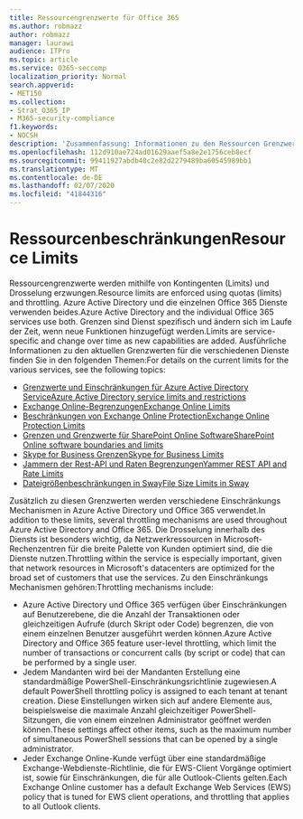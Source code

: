 ```yaml
---
title: Ressourcengrenzwerte für Office 365
ms.author: robmazz
author: robmazz
manager: laurawi
audience: ITPro
ms.topic: article
ms.service: O365-seccomp
localization_priority: Normal
search.appverid:
- MET150
ms.collection:
- Strat_O365_IP
- M365-security-compliance
f1.keywords:
- NOCSH
description: 'Zusammenfassung: Informationen zu den Ressourcen Grenzwerten für die verschiedenen Anwendungen in Office 365.'
ms.openlocfilehash: 112d910ae724ad01629aaef5a8e2e1756ceb8ecf
ms.sourcegitcommit: 99411927abdb40c2e82d2279489ba60545989bb1
ms.translationtype: MT
ms.contentlocale: de-DE
ms.lasthandoff: 02/07/2020
ms.locfileid: "41844316"
---
```

# <a name="resource-limits"></a><span data-ttu-id="dd04b-103">Ressourcenbeschränkungen</span><span class="sxs-lookup"><span data-stu-id="dd04b-103">Resource Limits</span></span>

<span data-ttu-id="dd04b-104">Ressourcengrenzwerte werden mithilfe von Kontingenten (Limits) und Drosselung erzwungen.</span><span class="sxs-lookup"><span data-stu-id="dd04b-104">Resource limits are enforced using quotas (limits) and throttling.</span></span> <span data-ttu-id="dd04b-105">Azure Active Directory und die einzelnen Office 365 Dienste verwenden beides.</span><span class="sxs-lookup"><span data-stu-id="dd04b-105">Azure Active Directory and the individual Office 365 services use both.</span></span> <span data-ttu-id="dd04b-106">Grenzen sind Dienst spezifisch und ändern sich im Laufe der Zeit, wenn neue Funktionen hinzugefügt werden.</span><span class="sxs-lookup"><span data-stu-id="dd04b-106">Limits are service-specific and change over time as new capabilities are added.</span></span> <span data-ttu-id="dd04b-107">Ausführliche Informationen zu den aktuellen Grenzwerten für die verschiedenen Dienste finden Sie in den folgenden Themen:</span><span class="sxs-lookup"><span data-stu-id="dd04b-107">For details on the current limits for the various services, see the following topics:</span></span>

- [<span data-ttu-id="dd04b-108">Grenzwerte und Einschränkungen für Azure Active Directory Service</span><span class="sxs-lookup"><span data-stu-id="dd04b-108">Azure Active Directory service limits and restrictions</span></span>](https://msdn.microsoft.com/library/azure/dn764971.aspx)
- [<span data-ttu-id="dd04b-109">Exchange Online-Begrenzungen</span><span class="sxs-lookup"><span data-stu-id="dd04b-109">Exchange Online Limits</span></span>](https://technet.microsoft.com/library/exchange-online-limits.aspx)
- [<span data-ttu-id="dd04b-110">Beschränkungen von Exchange Online Protection</span><span class="sxs-lookup"><span data-stu-id="dd04b-110">Exchange Online Protection Limits</span></span>](https://technet.microsoft.com/library/exchange-online-protection-limits.aspx)
- [<span data-ttu-id="dd04b-111">Grenzen und Grenzwerte für SharePoint Online Software</span><span class="sxs-lookup"><span data-stu-id="dd04b-111">SharePoint Online software boundaries and limits</span></span>](https://support.office.com/article/SharePoint-Online-software-boundaries-and-limits-8F34FF47-B749-408B-ABC0-B605E1F6D498)
- [<span data-ttu-id="dd04b-112">Skype for Business Grenzen</span><span class="sxs-lookup"><span data-stu-id="dd04b-112">Skype for Business Limits</span></span>](https://technet.microsoft.com/library/skype-for-business-online-limits.aspx)
- [<span data-ttu-id="dd04b-113">Jammern der Rest-API und Raten Begrenzungen</span><span class="sxs-lookup"><span data-stu-id="dd04b-113">Yammer REST API and Rate Limits</span></span>](https://developer.yammer.com/docs/rest-api-rate-limits)
- [<span data-ttu-id="dd04b-114">Dateigrößenbeschränkungen in Sway</span><span class="sxs-lookup"><span data-stu-id="dd04b-114">File Size Limits in Sway</span></span>](https://support.office.com/article/File-size-limits-in-Sway-4db21bc6-b42b-499f-9272-66e089db109f)

<span data-ttu-id="dd04b-115">Zusätzlich zu diesen Grenzwerten werden verschiedene Einschränkungs Mechanismen in Azure Active Directory und Office 365 verwendet.</span><span class="sxs-lookup"><span data-stu-id="dd04b-115">In addition to these limits, several throttling mechanisms are used throughout Azure Active Directory and Office 365.</span></span> <span data-ttu-id="dd04b-116">Die Drosselung innerhalb des Diensts ist besonders wichtig, da Netzwerkressourcen in Microsoft-Rechenzentren für die breite Palette von Kunden optimiert sind, die die Dienste nutzen.</span><span class="sxs-lookup"><span data-stu-id="dd04b-116">Throttling within the service is especially important, given that network resources in Microsoft's datacenters are optimized for the broad set of customers that use the services.</span></span> <span data-ttu-id="dd04b-117">Zu den Einschränkungs Mechanismen gehören:</span><span class="sxs-lookup"><span data-stu-id="dd04b-117">Throttling mechanisms include:</span></span>

- <span data-ttu-id="dd04b-118">Azure Active Directory und Office 365 verfügen über Einschränkungen auf Benutzerebene, die die Anzahl der Transaktionen oder gleichzeitigen Aufrufe (durch Skript oder Code) begrenzen, die von einem einzelnen Benutzer ausgeführt werden können.</span><span class="sxs-lookup"><span data-stu-id="dd04b-118">Azure Active Directory and Office 365 feature user-level throttling, which limit the number of transactions or concurrent calls (by script or code) that can be performed by a single user.</span></span>
- <span data-ttu-id="dd04b-119">Jedem Mandanten wird bei der Mandanten Erstellung eine standardmäßige PowerShell-Einschränkungsrichtlinie zugewiesen.</span><span class="sxs-lookup"><span data-stu-id="dd04b-119">A default PowerShell throttling policy is assigned to each tenant at tenant creation.</span></span> <span data-ttu-id="dd04b-120">Diese Einstellungen wirken sich auf andere Elemente aus, beispielsweise die maximale Anzahl gleichzeitiger PowerShell-Sitzungen, die von einem einzelnen Administrator geöffnet werden können.</span><span class="sxs-lookup"><span data-stu-id="dd04b-120">These settings affect other items, such as the maximum number of simultaneous PowerShell sessions that can be opened by a single administrator.</span></span>
- <span data-ttu-id="dd04b-121">Jeder Exchange Online-Kunde verfügt über eine standardmäßige Exchange-Webdienste-Richtlinie, die für EWS-Client Vorgänge optimiert ist, sowie für Einschränkungen, die für alle Outlook-Clients gelten.</span><span class="sxs-lookup"><span data-stu-id="dd04b-121">Each Exchange Online customer has a default Exchange Web Services (EWS) policy that is tuned for EWS client operations, and throttling that applies to all Outlook clients.</span></span>
